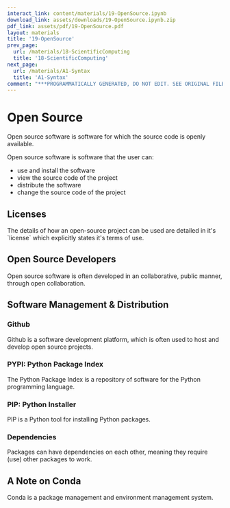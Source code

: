 ```yaml
---
interact_link: content/materials/19-OpenSource.ipynb
download_link: assets/downloads/19-OpenSource.ipynb.zip
pdf_link: assets/pdf/19-OpenSource.pdf
layout: materials
title: '19-OpenSource'
prev_page:
  url: /materials/18-ScientificComputing
  title: '18-ScientificComputing'
next_page:
  url: /materials/A1-Syntax
  title: 'A1-Syntax'
comment: "***PROGRAMMATICALLY GENERATED, DO NOT EDIT. SEE ORIGINAL FILES IN /content***"
---
```


# Open Source

<div class="alert alert-success">
Open source software is software for which the source code is openly available.
</div>

Open source software is software that the user can:
- use and install the software
- view the source code of the project
- distribute the software
- change the source code of the project

## Licenses

<div class="alert alert-success">
The details of how an open-source project can be used are detailed in it's `license` which explicitly states it's terms of use. 
</div>

## Open Source Developers

<div class="alert alert-success">
Open source software is often developed in an collaborative, public manner, through open collaboration.
</div>

## Software Management & Distribution

### Github

<div class="alert alert-success">
Github is a software development platform, which is often used to host and develop open source projects.
</div>

### PYPI: Python Package Index

<div class="alert alert-success">
The Python Package Index is a repository of software for the Python programming language.
</div>

### PIP: Python Installer

<div class="alert alert-success">
PIP is a Python tool for installing Python packages. 
</div>

### Dependencies

<div class="alert alert-success">
Packages can have dependencies on each other, meaning they require (use) other packages to work.
</div>

## A Note on Conda

<div class="alert alert-success">
Conda is a package management and environment management system. 
</div>
